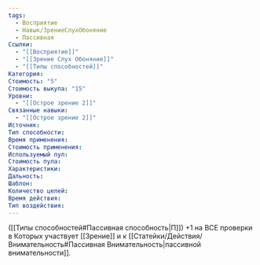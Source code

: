 ```yaml
---
tags:
  - Восприятие
  - Навык/ЗрениеСлухОбоняние
  - Пассивная
Ссылки:
  - "[[Восприятие]]"
  - "[[Зрение Слух Обоняние]]"
  - "[[Типы способностей]]"
Категория: 
Стоимость: "5"
Стоимость выкупа: "15"
Уровни:
  - "[[Острое зрение 2]]"
Связанные навыки:
  - "[[Острое зрение 2]]"
Источник:
Тип способности:
Время применения:
Стоимость применения:
Используемый пул:
Стоимость пула:
Характеристики:
Дальность:
Шаблон:
Количество целей:
Время действия:
Тип воздействия:
---
```

([[Типы способностей#Пассивная способность|П]]) +1 на ВСЕ проверки в Которых участвует [[Зрение]] и к [[Статейки/Действия/Внимательность#Пассивная Внимательность|пассивной внимательности]].